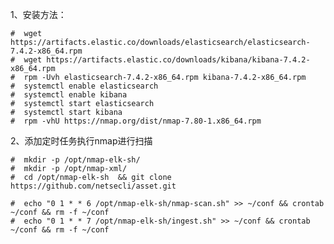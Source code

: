 1、安装方法：

    #  wget https://artifacts.elastic.co/downloads/elasticsearch/elasticsearch-7.4.2-x86_64.rpm
    #  wget https://artifacts.elastic.co/downloads/kibana/kibana-7.4.2-x86_64.rpm
    #  rpm -Uvh elasticsearch-7.4.2-x86_64.rpm kibana-7.4.2-x86_64.rpm
    #  systemctl enable elasticsearch
    #  systemctl enable kibana
    #  systemctl start elasticsearch
    #  systemctl start kibana
    #  rpm -vhU https://nmap.org/dist/nmap-7.80-1.x86_64.rpm

2、添加定时任务执行nmap进行扫描
    
    #  mkdir -p /opt/nmap-elk-sh/
    #  mkdir -p /opt/nmap-xml/
    #  cd /opt/nmap-elk-sh  && git clone https://github.com/netsecli/asset.git
    
    #  echo "0 1 * * 6 /opt/nmap-elk-sh/nmap-scan.sh" >> ~/conf && crontab ~/conf && rm -f ~/conf
    #  echo "0 1 * * 7 /opt/nmap-elk-sh/ingest.sh" >> ~/conf && crontab ~/conf && rm -f ~/conf
 
